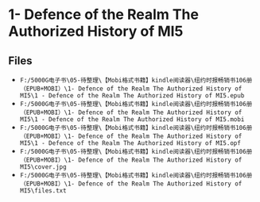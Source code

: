 # 1- Defence of the Realm The Authorized History of MI5

## Files

- `F:/5000G电子书\05-待整理\【Mobi格式书籍】kindle阅读器\纽约时报畅销书106册（EPUB+MOBI）\1- Defence of the Realm The Authorized History of MI5\1 - Defence of the Realm The Authorized History of MI5.epub`
- `F:/5000G电子书\05-待整理\【Mobi格式书籍】kindle阅读器\纽约时报畅销书106册（EPUB+MOBI）\1- Defence of the Realm The Authorized History of MI5\1 - Defence of the Realm The Authorized History of MI5.mobi`
- `F:/5000G电子书\05-待整理\【Mobi格式书籍】kindle阅读器\纽约时报畅销书106册（EPUB+MOBI）\1- Defence of the Realm The Authorized History of MI5\1 - Defence of the Realm The Authorized History of MI5.opf`
- `F:/5000G电子书\05-待整理\【Mobi格式书籍】kindle阅读器\纽约时报畅销书106册（EPUB+MOBI）\1- Defence of the Realm The Authorized History of MI5\cover.jpg`
- `F:/5000G电子书\05-待整理\【Mobi格式书籍】kindle阅读器\纽约时报畅销书106册（EPUB+MOBI）\1- Defence of the Realm The Authorized History of MI5\files.txt`
